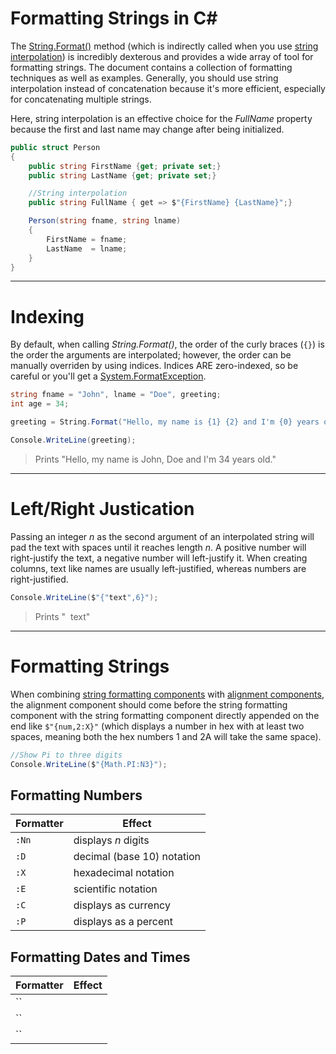 # Formatting Strings in C#
The [String.Format()](https://docs.microsoft.com/en-us/dotnet/api/system.string.format?view=net-6.0) method (which is indirectly called when you use [string interpolation](https://docs.microsoft.com/en-us/dotnet/csharp/language-reference/tokens/interpolated)) is incredibly dexterous and provides a wide array of tool for formatting strings.
The document contains a collection of formatting techniques as well as examples. Generally, you should use string interpolation instead of concatenation because it's more
efficient, especially for concatenating multiple strings.

Here, string interpolation is an effective choice for the _FullName_ property because the first and last name may change after being initialized.
```C#
public struct Person
{
    public string FirstName {get; private set;}
    public string LastName {get; private set;}

    //String interpolation
    public string FullName { get => $"{FirstName} {LastName}";}

    Person(string fname, string lname)
    {
        FirstName = fname;
        LastName  = lname;
    }
}
```

---

# Indexing
By default, when calling _String.Format()_, the order of the curly braces (`{}`) is the order the  arguments are interpolated; however, the order can be manually overriden
by using indices. Indices ARE zero-indexed, so be careful or you'll get a [System.FormatException](https://docs.microsoft.com/en-us/dotnet/api/system.formatexception?view=net-6.0).

```C#
string fname = "John", lname = "Doe", greeting;
int age = 34;

greeting = String.Format("Hello, my name is {1} {2} and I'm {0} years old.", age, fname, lname);

Console.WriteLine(greeting);
```
> Prints "Hello, my name is John, Doe and I'm 34 years old."

---

# Left/Right Justication
Passing an integer _n_ as the second argument of an interpolated string will pad the text with spaces until it reaches length _n_.
A positive number will right-justify the text, a negative number will left-justify it. When creating columns, text like names are
usually left-justified, whereas numbers are right-justified.

```C#
Console.WriteLine($"{"text",6}");
```
> Prints "&nbsp;&nbsp;text"

---

# Formatting Strings
When combining [string formatting components](https://docs.microsoft.com/en-us/dotnet/standard/base-types/composite-formatting#format-string-component) with [alignment components](https://docs.microsoft.com/en-us/dotnet/standard/base-types/composite-formatting#alignment-component), the alignment component should come before the string
formatting component with the string formatting component directly appended on the end like `$"{num,2:X}"` (which displays a number in hex with at least two spaces, meaning
both the hex numbers 1 and 2A will take the same space).

```C#
//Show Pi to three digits
Console.WriteLine($"{Math.PI:N3}");
```

## Formatting Numbers
| Formatter | Effect | 
| --------- | ------ |
| `:Nn` | displays _n_ digits 
| `:D` | decimal (base 10) notation ||
| `:X` | hexadecimal notation |
| `:E` | scientific notation |
| `:C` | displays as currency |
| `:P` | displays as a percent |

## Formatting Dates and Times
| Formatter | Effect | 
| --------- | ------ |
| `` |  |
| `` |  |
| `` |  |
